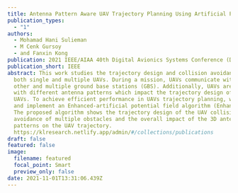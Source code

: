 ```yaml
---
title: Antenna Pattern Aware UAV Trajectory Planning Using Artificial Potential Field
publication_types:
  - "1"
authors:
  - Mohamad Hani Sulieman
  - M Cenk Gursoy
  - and Fanxin Kong
publication: 2021 IEEE/AIAA 40th Digital Avionics Systems Conference (DASC), 2021
publication_short: IEEE
abstract: This work studies the trajectory design and collision avoidance of
  both single and multiple UAVs. During a mission, UAVs communicate with each
  other and multiple ground base stations (GBS). Additionally, UAVs are equipped
  with different antenna patterns which impact the trajectory design of the
  UAVs. To achieve efficient performance in UAVs trajectory planning, we propose
  and implement an Enhanced-artificial potential field algorithm (Enhanced-APF).
  The proposed algorithm shows the trajectory design of the UAV collision
  avoidance of multiple obstacles and the overall impact of the 3D antenna
  patterns on the UAV trajectory.
  https://klresearch.netlify.app/admin/#/collections/publications
draft: false
featured: false
image:
  filename: featured
  focal_point: Smart
  preview_only: false
date: 2021-11-01T13:31:06.439Z
---
```

